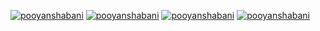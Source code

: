 [![pooyanshabani](https://img.shields.io/badge/PHP-80-blue)](https://pooyan-shabani.ir)
[![pooyanshabani](https://img.shields.io/badge/HTML-90-red)](https://pooyan-shabani.ir)
[![pooyanshabani](https://img.shields.io/badge/CSS-90-green)](https://pooyan-shabani.ir)
[![pooyanshabani](https://img.shields.io/badge/JS-75-yellow)](https://pooyan-shabani.ir)
